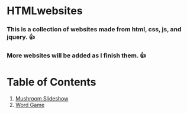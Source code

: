 # HTMLwebsites

### This is a collection of websites made from html, css, js, and jquery. :+1:
### More websites will be added as I finish them. :+1:

# Table of Contents

1. [Mushroom Slideshow](https://mgholla.github.io/HTMLwebsites/slideshow.html)
2. [Word Game](https://mgholla.github.io/HTMLwebsites/wordGame.html)
